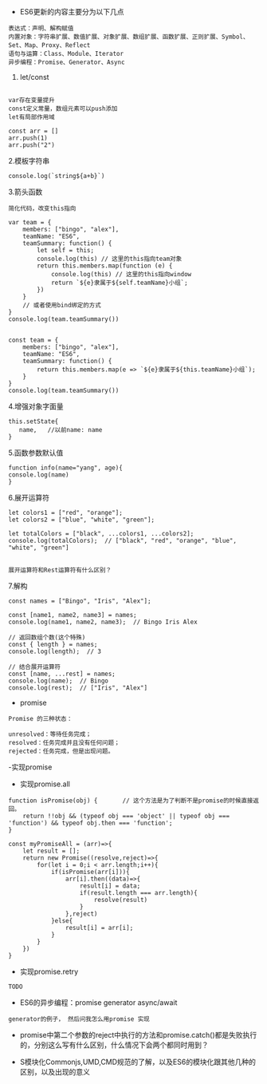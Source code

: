  - ES6更新的内容主要分为以下几点
```
表达式：声明、解构赋值
内置对象：字符串扩展、数值扩展、对象扩展、数组扩展、函数扩展、正则扩展、Symbol、Set、Map、Proxy、Reflect
语句与运算：Class、Module、Iterator
异步编程：Promise、Generator、Async
```



1. let/const
```    

var存在变量提升
const定义常量，数组元素可以push添加
let有局部作用域

const arr = []
arr.push(1)
arr.push("2")
```

2.模板字符串
``` 
console.log(`string${a+b}`)
```

3.箭头函数

``` 
简化代码，改变this指向

var team = {
    members: ["bingo", "alex"],
    teamName: "ES6",
    teamSummary: function() {
        let self = this;
        console.log(this) // 这里的this指向team对象
        return this.members.map(function (e) {
            console.log(this) // 这里的this指向window
            return `${e}隶属于${self.teamName}小组`;
        })
    }
    // 或者使用bind绑定的方式
}
console.log(team.teamSummary())


const team = {
    members: ["bingo", "alex"],
    teamName: "ES6",
    teamSummary: function() {
        return this.members.map(e => `${e}隶属于${this.teamName}小组`);
    }
}
console.log(team.teamSummary())
```
4.增强对象字面量

``` 
this.setState{
   name,   //以前name: name
}
```

5.函数参数默认值
``` 
function info(name="yang", age){
console.log(name)
}
```
6.展开运算符

``` 
let colors1 = ["red", "orange"];
let colors2 = ["blue", "white", "green"];

let totalColors = ["black", ...colors1, ...colors2];
console.log(totalColors);  // ["black", "red", "orange", "blue", "white", "green"]


展开运算符和Rest运算符有什么区别？
```

7.解构

``` 
const names = ["Bingo", "Iris", "Alex"];

const [name1, name2, name3] = names;
console.log(name1, name2, name3);  // Bingo Iris Alex

// 返回数组个数(这个特殊)
const { length } = names;
console.log(length);  // 3

// 结合展开运算符
const [name, ...rest] = names;
console.log(name);  // Bingo
console.log(rest);  // ["Iris", "Alex"]
```

- promise

``` 
Promise 的三种状态：

unresolved：等待任务完成；
resolved：任务完成并且没有任何问题；
rejected：任务完成，但是出现问题。

```
-实现promise

- 实现promise.all

``` 
function isPromise(obj) {       // 这个方法是为了判断不是promise的时候直接返回。
    return !!obj && (typeof obj === 'object' || typeof obj === 'function') && typeof obj.then === 'function';  
}

const myPromiseAll = (arr)=>{
    let result = [];
    return new Promise((resolve,reject)=>{
        for(let i = 0;i < arr.length;i++){
            if(isPromise(arr[i])){
                arr[i].then((data)=>{
                    result[i] = data;
                    if(result.length === arr.length){
                        resolve(result)
                    }
                },reject)
            }else{
                result[i] = arr[i];
            }
        }    
    })
}

```
- 实现promise.retry
``` 
TODO

```
- ES6的异步编程：promise generator async/await

``` 
generator的例子， 然后问我怎么用promise 实现
```

- promise中第二个参数的reject中执行的方法和promise.catch()都是失败执行的，分别这么写有什么区别，什么情况下会两个都同时用到？


- S模块化Commonjs,UMD,CMD规范的了解，以及ES6的模块化跟其他几种的区别，以及出现的意义
``` 


```

